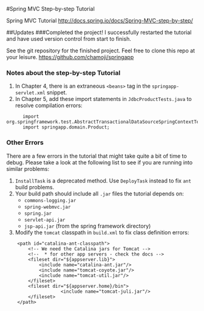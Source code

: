 #Spring MVC Step-by-step Tutorial

Spring MVC Tutorial
http://docs.spring.io/docs/Spring-MVC-step-by-step/

##Updates
###Completed the project!
I successfully restarted the tutorial and have used version control from start to finish.

See the git repository for the finished project. Feel free to clone this repo at your leisure.
https://github.com/chamoji/springapp

### Notes about the step-by-step Tutorial
1. In Chapter 4, there is an extraneous `<beans>` tag in the `springapp-servlet.xml` snippet.
2. In Chapter 5, add these import statements in `JdbcProductTests.java` to resolve compilation errors:
```
      import org.springframework.test.AbstractTransactionalDataSourceSpringContextTests;
      import springapp.domain.Product;
```


### Other Errors
There are a few errors in the tutorial that might take quite a bit of time to debug. Please take a look at the following list to see if you are running into similar problems:

1. `InstallTask` is a deprecated method. Use `DeployTask` instead to fix `ant` build problems.
2. Your build path should include all `.jar` files the tutorial depends on:
      * `commons-logging.jar`
      * `spring-webmvc.jar`
      * `spring.jar`
      * `servlet-api.jar`
      * `jsp-api.jar` (from the spring framework directory)
3. Modify the `tomcat` classpath in `build.xml` to fix class definition errors:
```
    <path id="catalina-ant-classpath">
        <!-- We need the Catalina jars for Tomcat -->
        <!--  * for other app servers - check the docs --> 
        <fileset dir="${appserver.lib}">
            <include name="catalina-ant.jar"/>
            <include name="tomcat-coyote.jar"/>
            <include name="tomcat-util.jar"/>
        </fileset>
        <fileset dir="${appserver.home}/bin">
                    <include name="tomcat-juli.jar"/>
        </fileset>
    </path>
```
